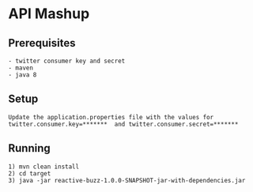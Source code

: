 # API Mashup
## Prerequisites
	- twitter​ ​consumer​ ​key​ ​and​ ​secret
	- maven
	- java 8

## Setup
	Update the application.properties file with the values for
	twitter.consumer.key=*******  and twitter.consumer.secret=*******

##	Running
	1) mvn clean install
	2) cd target
	3) java -jar reactive-buzz-1.0.0-SNAPSHOT-jar-with-dependencies.jar
	